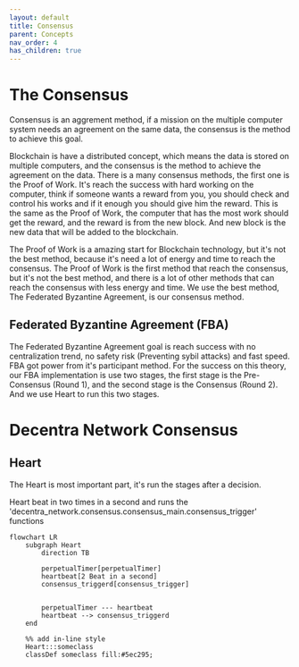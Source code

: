 ```yaml
---
layout: default
title: Consensus
parent: Concepts
nav_order: 4
has_children: true
---
```


# The Consensus

Consensus is an aggrement method, if a mission on the multiple computer system needs an agreement on the same data, the consensus is the method to achieve this goal.

Blockchain is have a distributed concept, which means the data is stored on multiple computers, and the consensus is the method to achieve the agreement on the data. There is a many consensus methods, the first one is the Proof of Work. It's reach the success with hard working on the computer, think if someone wants a reward from you, you should check and control his works and if it enough you should give him the reward. This is the same as the Proof of Work, the computer that has the most work should get the reward, and the reward is from the new block. And new block is the new data that will be added to the blockchain.

The Proof of Work is a amazing start for Blockchain technology, but it's not the best method, because it's need a lot of energy and time to reach the consensus. The Proof of Work is the first method that reach the consensus, but it's not the best method, and there is a lot of other methods that can reach the consensus with less energy and time. We use the best method, The Federated Byzantine Agreement, is our consensus method.


## Federated Byzantine Agreement (FBA)
The Federated Byzantine Agreement goal is reach success with no centralization trend, no safety risk (Preventing sybil attacks) and fast speed. FBA got power from it's participant method. For the success on this theory, our FBA implementation is use two stages, the first stage is the Pre-Consensus (Round 1), and the second stage is the Consensus (Round 2). And we use Heart to  run this two stages.

# Decentra Network Consensus
## Heart
The Heart is most important part, it's run the stages after a decision.

Heart beat in two times in a second and runs the 'decentra_network.consensus.consensus_main.consensus_trigger' functions

```mermaid
flowchart LR
    subgraph Heart
        direction TB

        perpetualTimer[perpetualTimer]
        heartbeat[2 Beat in a second]
        consensus_triggerd[consensus_trigger]


        perpetualTimer --- heartbeat
        heartbeat --> consensus_triggerd
    end

    %% add in-line style
    Heart:::someclass
    classDef someclass fill:#5ec295;
```



